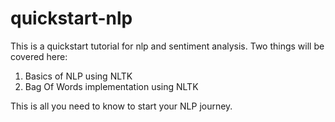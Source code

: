 # quickstart-nlp
This is a quickstart tutorial for nlp and sentiment analysis. 
Two things will be covered here:
1. Basics of NLP using NLTK
2. Bag Of Words implementation using NLTK

This is all you need to know to start your NLP journey. 
